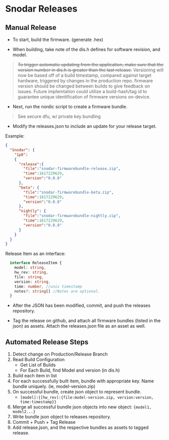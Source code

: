 # Snodar Releases

## Manual Release

* To start, build the firmware. (generate .hex)

* When building, take note of the dis.h defines for software revision, and model.

> ~~To trigger automatic updating from the application, make sure that the version number in dis.h is greater than the last release.~~
> Versioning will now be based off of a build timestamp, compared against target hardware, triggered by changes in the production repo.
> firmware version should be changed between builds to give feedback on issues. Future implemtation could utilize a build-hash/tag id to guarantee unique identification of firmware versions on-device.

* Next, run the nordic script to create a firmware bundle.

> See secure dfu, w/ private key bundling


* Modify the releases.json to include an update for your release target.

Example:


```json
{
  "Snodar": {
    "1p0": 
    {
      "release":{
        "file":"snodar-firmwarebundle-release.zip",
        "time":1617229629,
        "version":"0.0.8"
      },
      "beta": {
        "file":"snodar-firmwarebundle-beta.zip",
        "time":1617229629,
        "version":"0.0.8"
      },
      "nightly": {
        "file":"snodar-firmwarebundle-nightly.zip",
        "time":1617229629,
        "version":"0.0.8"
      }
    }
  }
}

```

Release Item as an interface:

```typescript
  interface ReleaseItem {
    model: string,
    hw_rev: string,
    file: string,
    version: string,
    time: number, //unix timestamp
    notes?: string[] //Notes are optional. 
  }
```

* After the JSON has been modified, commit, and push the releases repository.

* Tag the release on github, and attach all firmware bundles (listed in the json) as assets. Attach the releases.json file as an asset as well.



## Automated Release Steps

1. Detect change on Production/Release Branch
1. Read Build Configuration
    - Get List of Builds
    - For Each Build, find Model and version (in dis.h)
1. Build each item in list
1. For each successfully built item, bundle with appropriate key. Name bundle uniquely. (ie, model-version.zip)
1. On successful bundle, create json object to represent bundle. 
    - `[model]:{[hw_rev]:{file:model-version.zip, version:version, time:timestamp}}`
1. Merge all successful bundle json objects into new object: `{model1, model2...}`
1. Write bundle json object to releases repository.
1. Commit + Push + Tag Release
1. Add release.json, and the respective bundles as assets to tagged release.
